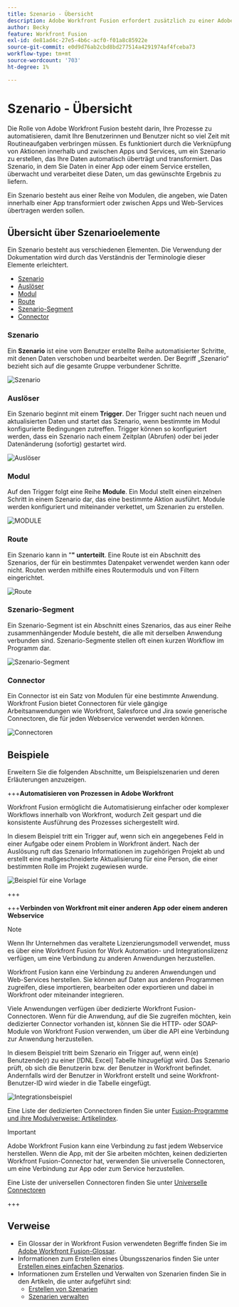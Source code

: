 ```yaml
---
title: Szenario - Übersicht
description: Adobe Workfront Fusion erfordert zusätzlich zu einer Adobe Workfront-Lizenz eine Adobe Workfront Fusion-Lizenz.
author: Becky
feature: Workfront Fusion
exl-id: de81ad4c-27e5-4b6c-acf0-f01a8c85922e
source-git-commit: e0d9d76ab2cbd8bd277514a4291974af4fceba73
workflow-type: tm+mt
source-wordcount: '703'
ht-degree: 1%

---
```


# Szenario - Übersicht

Die Rolle von Adobe Workfront Fusion besteht darin, Ihre Prozesse zu automatisieren, damit Ihre Benutzerinnen und Benutzer nicht so viel Zeit mit Routineaufgaben verbringen müssen. Es funktioniert durch die Verknüpfung von Aktionen innerhalb und zwischen Apps und Services, um ein Szenario zu erstellen, das Ihre Daten automatisch überträgt und transformiert. Das Szenario, in dem Sie Daten in einer App oder einem Service erstellen, überwacht und verarbeitet diese Daten, um das gewünschte Ergebnis zu liefern.

Ein Szenario besteht aus einer Reihe von Modulen, die angeben, wie Daten innerhalb einer App transformiert oder zwischen Apps und Web-Services übertragen werden sollen.

## Übersicht über Szenarioelemente

Ein Szenario besteht aus verschiedenen Elementen. Die Verwendung der Dokumentation wird durch das Verständnis der Terminologie dieser Elemente erleichtert.

* [Szenario](#scenario)
* [Auslöser](#trigger)
* [Modul](#module)
* [Route](#route)
* [Szenario-Segment](#scenario-segment)
* [Connector](#connector)

### Szenario

Ein **Szenario** ist eine vom Benutzer erstellte Reihe automatisierter Schritte, mit denen Daten verschoben und bearbeitet werden. Der Begriff „Szenario“ bezieht sich auf die gesamte Gruppe verbundener Schritte.

![Szenario](assets/entire-scenario-scenario.png)

### Auslöser

Ein Szenario beginnt mit einem **Trigger**. Der Trigger sucht nach neuen und aktualisierten Daten und startet das Szenario, wenn bestimmte im Modul konfigurierte Bedingungen zutreffen. Trigger können so konfiguriert werden, dass ein Szenario nach einem Zeitplan (Abrufen) oder bei jeder Datenänderung (sofortig) gestartet wird.

![Auslöser](assets/scenario-trigger.png)

### Modul

Auf den Trigger folgt eine Reihe **Module**. Ein Modul stellt einen einzelnen Schritt in einem Szenario dar, das eine bestimmte Aktion ausführt. Module werden konfiguriert und miteinander verkettet, um Szenarien zu erstellen.

![MODULE](assets/scenario-module.png)

### Route

Ein Szenario kann in &quot;**&quot; unterteilt**. Eine Route ist ein Abschnitt des Szenarios, der für ein bestimmtes Datenpaket verwendet werden kann oder nicht. Routen werden mithilfe eines Routermoduls und von Filtern eingerichtet.

![Route](assets/scenario-route.png)

### Szenario-Segment

Ein Szenario-Segment ist ein Abschnitt eines Szenarios, das aus einer Reihe zusammenhängender Module besteht, die alle mit derselben Anwendung verbunden sind. Szenario-Segmente stellen oft einen kurzen Workflow im Programm dar.

![Szenario-Segment](assets/scenario-segment.png)

### Connector

Ein Connector ist ein Satz von Modulen für eine bestimmte Anwendung. Workfront Fusion bietet Connectoren für viele gängige Arbeitsanwendungen wie Workfront, Salesforce und Jira sowie generische Connectoren, die für jeden Webservice verwendet werden können.

![Connectoren](assets/scenario-connectors.png)

## Beispiele

Erweitern Sie die folgenden Abschnitte, um Beispielszenarien und deren Erläuterungen anzuzeigen.

+++**Automatisieren von Prozessen in Adobe Workfront**

Workfront Fusion ermöglicht die Automatisierung einfacher oder komplexer Workflows innerhalb von Workfront, wodurch Zeit gespart und die konsistente Ausführung des Prozesses sichergestellt wird.

In diesem Beispiel tritt ein Trigger auf, wenn sich ein angegebenes Feld in einer Aufgabe oder einem Problem in Workfront ändert. Nach der Auslösung ruft das Szenario Informationen im zugehörigen Projekt ab und erstellt eine maßgeschneiderte Aktualisierung für eine Person, die einer bestimmten Rolle im Projekt zugewiesen wurde.

![Beispiel für eine Vorlage](assets/fusion-template-example.png)

+++

+++**Verbinden von Workfront mit einer anderen App oder einem anderen Webservice**

>[!NOTE]
>
>Wenn Ihr Unternehmen das veraltete Lizenzierungsmodell verwendet, muss es über eine Workfront Fusion for Work Automation- und Integrationslizenz verfügen, um eine Verbindung zu anderen Anwendungen herzustellen.

Workfront Fusion kann eine Verbindung zu anderen Anwendungen und Web-Services herstellen. Sie können auf Daten aus anderen Programmen zugreifen, diese importieren, bearbeiten oder exportieren und dabei in Workfront oder miteinander integrieren.

Viele Anwendungen verfügen über dedizierte Workfront Fusion-Connectoren. Wenn für die Anwendung, auf die Sie zugreifen möchten, kein dedizierter Connector vorhanden ist, können Sie die HTTP- oder SOAP-Module von Workfront Fusion verwenden, um über die API eine Verbindung zur Anwendung herzustellen.

In diesem Beispiel tritt beim Szenario ein Trigger auf, wenn ein(e) Benutzende(r) zu einer [!DNL Excel] Tabelle hinzugefügt wird. Das Szenario prüft, ob sich die Benutzerin bzw. der Benutzer in Workfront befindet. Andernfalls wird der Benutzer in Workfront erstellt und seine Workfront-Benutzer-ID wird wieder in die Tabelle eingefügt.

![Integrationsbeispiel](assets/fusion-integration-example.png)

Eine Liste der dedizierten Connectoren finden Sie unter [Fusion-Programme und ihre Modulverweise: Artikelindex](/help/workfront-fusion/references/apps-and-modules/apps-and-modules-toc.md).


>[!IMPORTANT]
>
>Adobe Workfront Fusion kann eine Verbindung zu fast jedem Webservice herstellen. Wenn die App, mit der Sie arbeiten möchten, keinen dedizierten Workfront Fusion-Connector hat, verwenden Sie universelle Connectoren, um eine Verbindung zur App oder zum Service herzustellen.
>
>Eine Liste der universellen Connectoren finden Sie unter [Universelle Connectoren](/help/workfront-fusion/references/apps-and-modules/apps-and-modules-toc.md#universal-connectors)

+++

## Verweise

* Ein Glossar der in Workfront Fusion verwendeten Begriffe finden Sie im [Adobe Workfront Fusion-Glossar](/help/workfront-fusion/get-started-with-fusion/understand-fusion/fusion-glossary.md).
* Informationen zum Erstellen eines Übungsszenarios finden Sie unter [Erstellen eines einfachen Szenarios](/help/workfront-fusion/build-practice-scenarios/create-basic-scenario.md).
* Informationen zum Erstellen und Verwalten von Szenarien finden Sie in den Artikeln, die unter aufgeführt sind:
   * [Erstellen von Szenarien](/help/workfront-fusion/create-scenarios/create-scenarios-toc.md)
   * [Szenarien verwalten](/help/workfront-fusion/manage-scenarios/manage-scenarios-toc.md)
